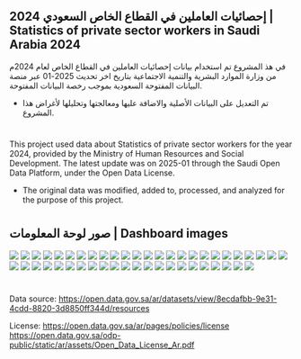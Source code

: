 ## إحصائيات العاملين في القطاع الخاص السعودي 2024 | Statistics of private sector workers in Saudi Arabia 2024

في هذ المشروع تم استخدام بيانات إحصائيات العاملين في القطاع الخاص لعام 2024م من وزارة الموارد البشرية والتنمية الاجتماعية بتاريخ اخر تحديث 2025-01 عبر منصة البيانات المفتوحة السعودية بموجب رخصة البيانات المفتوحة.
- تم التعديل على البيانات الأصلية والاضافة عليها ومعالجتها وتحليلها لأغراض هذا المشروع.
#
This project used data about Statistics of private sector workers for the year 2024, provided by the Ministry of Human Resources and Social Development. 
The latest update was on 2025-01 through the Saudi Open Data Platform, under the Open Data License.

- The original data was modified, added to, processed, and analyzed for the purpose of this project.
#





## صور لوحة المعلومات | Dashboard images

  <img src="Dashboard images/1.jpg"/>
  <img src="Dashboard images/2.jpg"/>
  <img src="Dashboard images/3.jpg"/>
  <img src="Dashboard images/4.jpg"/>
  <img src="Dashboard images/5.jpg"/>
  <img src="Dashboard images/6.jpg"/>
  <img src="Dashboard images/7.jpg"/>
  <img src="Dashboard images/8.jpg"/>
  <img src="Dashboard images/9.jpg"/>
  <img src="Dashboard images/10.jpg"/>
  <img src="Dashboard images/11.jpg"/>
  <img src="Dashboard images/12.jpg"/>
  <img src="Dashboard images/13.jpg"/>
  <img src="Dashboard images/14.jpg"/>
  <img src="Dashboard images/15.jpg"/>
  <img src="Dashboard images/16.jpg"/>
  <img src="Dashboard images/17.jpg"/>
  <img src="Dashboard images/18.jpg"/>
  <img src="Dashboard images/19.jpg"/>
  <img src="Dashboard images/20.jpg"/>
  <img src="Dashboard images/21.jpg"/>
  <img src="Dashboard images/22.jpg"/>
  <img src="Dashboard images/23.jpg"/>
  <img src="Dashboard images/24.jpg"/>
  <img src="Dashboard images/25.jpg"/>
  <img src="Dashboard images/26.jpg"/>
  <img src="Dashboard images/27.jpg"/>
  <img src="Dashboard images/28.jpg"/>
  <img src="Dashboard images/29.jpg"/>
  <img src="Dashboard images/30.jpg"/>
  <img src="Dashboard images/31.jpg"/>
  <img src="Dashboard images/32.jpg"/>
  <img src="Dashboard images/33.jpg"/>
  <img src="Dashboard images/34.jpg"/>
  <img src="Dashboard images/35.jpg"/>
  <img src="Dashboard images/36.jpg"/>
  <img src="Dashboard images/37.jpg"/>
  <img src="Dashboard images/38.jpg"/>
  <img src="Dashboard images/39.jpg"/>
  <img src="Dashboard images/40.jpg"/>
  <img src="Dashboard images/41.jpg"/>
  <img src="Dashboard images/42.jpg"/>
  <img src="Dashboard images/43.jpg"/>
  <img src="Dashboard images/44.jpg"/>
  <img src="Dashboard images/45.jpg"/>
  <img src="Dashboard images/46.jpg"/>
  <img src="Dashboard images/47.jpg"/>

  
  
 

#
Data source: https://open.data.gov.sa/ar/datasets/view/8ecdafbb-9e31-4cdd-8820-3d8850ff344d/resources

License: https://open.data.gov.sa/ar/pages/policies/license https://open.data.gov.sa/odp-public/static/ar/assets/Open_Data_License_Ar.pdf

